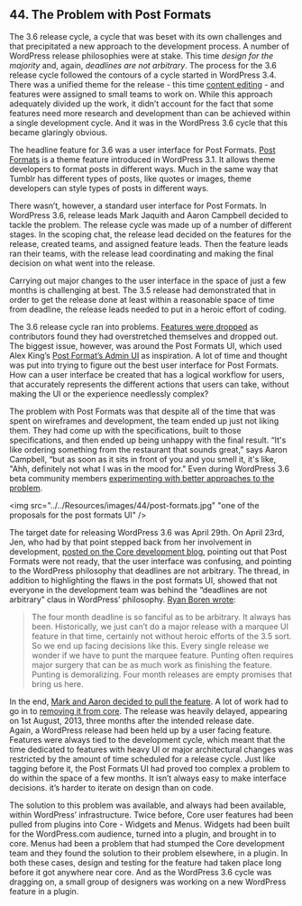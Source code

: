 ## 44. The Problem with Post Formats

The 3.6 release cycle, a cycle that was beset with its own challenges and that precipitated a new approach to the development process. A number of WordPress release philosophies were at stake. This time _design for the majority_ and, again, _deadlines are not arbitrary_. The process for the 3.6 release cycle followed the contours of a cycle started in WordPress 3.4. There was a unified theme for the release - this time [content editing](https://make.wordpress.org/core/2012/12/19/wordpress-3-6-cycle/) - and features were assigned to small teams to work on. While this approach adequately divided up the work, it didn’t account for the fact that some features need more research and development than can be achieved within a single development cycle. And it was in the WordPress 3.6 cycle that this became glaringly obvious.

The headline feature for 3.6 was a user interface for Post Formats. [Post Formats](http://codex.wordpress.org/Post_Formats) is a theme feature introduced in WordPress 3.1. It allows theme developers to format posts in different ways. Much in the same way that Tumblr has different types of posts, like quotes or images, theme developers can style types of posts in different ways.	

There wasn’t, however, a standard user interface for Post Formats. In WordPress 3.6, release leads Mark Jaquith and Aaron Campbell decided to tackle the problem. The release cycle was made up of a number of different stages. In the scoping chat, the release lead decided on the features for the release, created teams, and assigned feature leads. Then the feature leads ran their teams, with the release lead coordinating and making the final decision on what went into the release.

Carrying out major changes to the user interface in the space of just a few months is challenging at best. The 3.5 release had demonstrated that in order to get the release done at least within a reasonable space of time from deadline, the release leads needed to put in a heroic effort of coding.

The 3.6 release cycle ran into problems. [Features were dropped](http://make.wordpress.org/core/2013/02/19/dropping-editorial-flow/) as contributors found they had overstretched themselves and dropped out. The biggest issue, however, was around the Post Formats UI, which used Alex King’s [Post Format’s Admin UI](http://alexking.org/blog/2011/10/25/wordpress-post-formats-admin-ui) as inspiration. A lot of time and thought was put into trying to figure out the best user interface for Post Formats. How can a user interface be created that has a logical workflow for users, that accurately represents the different actions that users can take, without making the UI or the experience needlessly complex?

The problem with Post Formats was that despite all of the time that was spent on wireframes and development, the team ended up just not liking them. They had come up with the specifications, built to those specifications, and then ended up being unhappy with the final result. “It's like ordering something from the restaurant that sounds great,” says Aaron Campbell, “but as soon as it sits in front of you and you smell it, it's like, "Ahh, definitely not what I was in the mood for." Even during WordPress 3.6 beta community members [experimenting with better approaches to the problem](http://ran.ge/2013/04/11/re-thinking-wordpress-post-format-ui-an-exercise/).	

<img src="../../Resources/images/44/post-formats.jpg" "one of the proposals for the post formats UI" />

The target date for releasing WordPress 3.6 was April 29th. On April 23rd, Jen, who had by that point stepped back from her involvement in development, [posted on the Core development blog](http://make.wordpress.org/core/2013/04/23/post-formats-schedules-and-philosophy/), pointing out that Post Formats were not ready, that the user interface was confusing, and pointing to the WordPress philosophy that deadlines are not arbitrary. The thread, in addition to highlighting the flaws in the post formats UI, showed that not everyone in the development team was behind the “deadlines are not arbitrary” claus in WordPress’ philosophy. [Ryan Boren wrote](http://make.wordpress.org/core/2013/04/23/post-formats-schedules-and-philosophy/#comment-8523):

> The four month deadline is so fanciful as to be arbitrary. It always has been. Historically, we just can’t do a major release with a marquee UI feature in that time, certainly not without heroic efforts of the 3.5 sort. So we end up facing decisions like this. Every single release we wonder if we have to punt the marquee feature. Punting often requires major surgery that can be as much work as finishing the feature. Punting is demoralizing. Four month releases are empty promises that bring us here.	

In the end, [Mark and Aaron decided to pull the feature](http://make.wordpress.org/core/2013/05/29/post-formats-ui-is-exiting-core-will-live-as-a-plugin/). A lot of work had to go in to [removing it from core](https://core.trac.wordpress.org/ticket/24452). The release was heavily delayed, appearing on 1st August, 2013, three months after the intended release date. 	
Again, a WordPress release had been held up by a user facing feature. Features were always tied to the development cycle, which meant that the time dedicated to features with heavy UI or major architectural changes was restricted by the amount of time scheduled for a release cycle. Just like tagging before it, the Post Formats UI had proved too complex a problem to do within the space of a few months. It isn’t always easy to make interface decisions. it’s harder to iterate on design than on code. 

The solution to this problem was available, and always had been available, within WordPress’ infrastructure. Twice before, Core user features had been pulled from plugins into Core - Widgets and Menus. Widgets had been built for the WordPress.com audience, turned into a plugin, and brought in to core. Menus had been a problem that had stumped the Core development team and they found the solution to their problem elsewhere, in a plugin. In both these cases, design and testing for the feature had taken place long before it got anywhere near core. And as the WordPress 3.6 cycle was dragging on, a small group of designers was working on a new WordPress feature in a plugin.	

